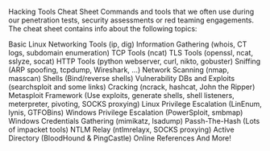 Hacking Tools Cheat Sheet
Commands and tools that we often use during our penetration tests, security assessments or red teaming engagements. 
The cheat sheet contains info about the following topics:

Basic Linux Networking Tools (ip, dig)
Information Gathering (whois, CT logs, subdomain enumeration)
TCP Tools (ncat)
TLS Tools (openssl, ncat, sslyze, socat)
HTTP Tools (python webserver, curl, nikto, gobuster)
Sniffing (ARP spoofing, tcpdump, Wireshark, …)
Network Scanning (nmap, masscan)
Shells (Bind/reverse shells)
Vulnerability DBs and Exploits (searchsploit and some links)
Cracking (ncrack, hashcat, John the Ripper)
Metasploit Framework (Use exploits, generate shells, shell listeners, meterpreter, pivoting, SOCKS proxying)
Linux Privilege Escalation (LinEnum, lynis, GTFOBins)
Windows Privilege Escalation (PowerSploit, smbmap)
Windows Credentials Gathering (mimikatz, lsadump)
Passh-The-Hash (Lots of impacket tools)
NTLM Relay (ntlmrelayx, SOCKS proxying)
Active Directory (BloodHound & PingCastle)
Online References
And More!
